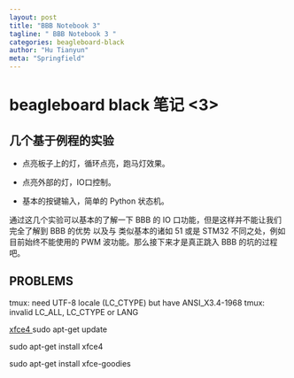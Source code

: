 ```yaml
---
layout: post
title: "BBB Notebook 3"
tagline: " BBB Notebook 3 "
categories: beagleboard-black
author: "Hu Tianyun"
meta: "Springfield"
---
```


# beagleboard black 笔记 <3>

## 几个基于例程的实验

* 点亮板子上的灯，循环点亮，跑马灯效果。

* 点亮外部的灯，IO口控制。

* 基本的按键输入，简单的 Python 状态机。

通过这几个实验可以基本的了解一下 BBB 的 IO 口功能，但是这样并不能让我们完全了解到 BBB 的优势 以及与 类似基本的诸如 51 或是 STM32 不同之处，例如目前始终不能使用的 PWM 波功能。那么接下来才是真正跳入 BBB 的坑的过程吧。


## PROBLEMS

tmux: need UTF-8 locale (LC_CTYPE) but have ANSI_X3.4-1968
tmux: invalid LC_ALL, LC_CTYPE or LANG

[xfce4 ](https://www.douban.com/group/topic/42903996/)
sudo apt-get update

sudo apt-get install xfce4

sudo apt-get install xfce-goodies 
